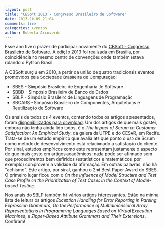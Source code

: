 ```yaml
---
layout: post
title: "CBSoft 2013 - Congresso Brasileiro de Software"
date: 2013-10-09 21:04
comments: true
categories: eventos
author: Roberta Arcoverde
---
```

Esse ano tive o prazer de participar novamente do [CBSoft - Congresso Brasileiro de Software](http://cbsoft2013.unb.br/). A edição 2013 foi realizada em Brasília, por coincidência no mesmo centro de convenções onde também estava rolando o Python Brasil. <!-- more -->

A CBSoft surgiu em 2010, a partir da união de quatro tradicionais eventos promovidos pela Sociedade Brasileira de Computação:

* SBES - Simpósio Brasileiro de Engenharia de Software
* SBBD - Simpósio Brasileiro de Banco de Dados
* SBLP - Simpósio Brasileiro de Linguagens de Programação
* SBCARS - Simpósio Brasileiro de Componentes, Arquiteturas e Reutilização de Software

Os anais de todos os 4 eventos, contendo todos os artigos apresentados, foram [disponibilizados para download](http://cbsoft2013.unb.br/anais). Um dos artigos de que mais gostei, embora não tenha ainda lido todos, é o *The Impact of Scrum on Customer Satisfaction: An Empirical Study*, da galera da UFPE e do CESAR, em Recife. Trata-se de um estudo empírico que avalia até que ponto o uso de Scrum como método de desenvolvimento está relacionado a satisfação do cliente. Por sinal, estudos empíricos como este representam justamente o aspecto de que mais gosto em artigos acadêmicos: nada pode ser afirmado sem que procedimentos bem definidos (estatísticos e matemáticos, por exemplo) comprovem a validade da afirmação. Em outras palavras, não há "achismo". Este artigo, por sinal, ganhou o 2nd Best Paper Award do SBES. O primeiro lugar ficou com o *On the Influence of Model Structure and Test Case Profile on the Prioritization of Test Cases in the Context of Model-based Testing*.
 
Nos anais do SBLP também há vários artigos interessantes. Estão na minha lista de leitura os artigos *Exception Handling for Error Reporting in Parsing Expression Grammars*, *On the Performance of Multidimensional Array Representations in Programming Languages Based on Virtual Execution Machines*, e *Zipper-Based Attribute Grammars and Their Extensions*. Confiram!
